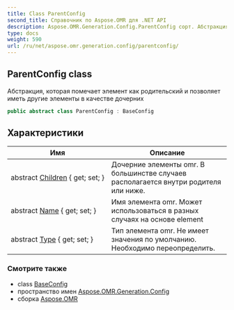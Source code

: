 ```yaml
---
title: Class ParentConfig
second_title: Справочник по Aspose.OMR для .NET API
description: Aspose.OMR.Generation.Config.ParentConfig сорт. Абстракция которая помечает элемент как родительский и позволяет иметь другие элементы в качестве дочерних
type: docs
weight: 590
url: /ru/net/aspose.omr.generation.config/parentconfig/
---
```

## ParentConfig class

Абстракция, которая помечает элемент как родительский и позволяет иметь другие элементы в качестве дочерних

```csharp
public abstract class ParentConfig : BaseConfig
```

## Характеристики

| Имя | Описание |
| --- | --- |
| abstract [Children](../../aspose.omr.generation.config/parentconfig/children/) { get; set; } | Дочерние элементы omr. В большинстве случаев располагается внутри родителя или ниже. |
| abstract [Name](../../aspose.omr.generation.config/baseconfig/name/) { get; set; } | Имя элемента omr. Может использоваться в разных случаях на основе element |
| abstract [Type](../../aspose.omr.generation.config/baseconfig/type/) { get; set; } | Тип элемента omr. Не имеет значения по умолчанию. Необходимо переопределить. |

### Смотрите также

* class [BaseConfig](../baseconfig/)
* пространство имен [Aspose.OMR.Generation.Config](../../aspose.omr.generation.config/)
* сборка [Aspose.OMR](../../)


